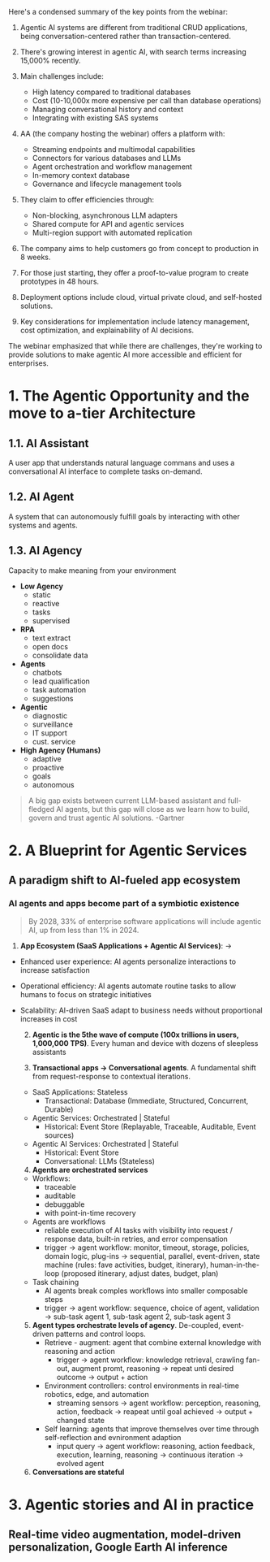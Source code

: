 Here's a condensed summary of the key points from the webinar:

1. Agentic AI systems are different from traditional CRUD applications, being conversation-centered rather than transaction-centered.

2. There's growing interest in agentic AI, with search terms increasing 15,000% recently.

3. Main challenges include:
   - High latency compared to traditional databases
   - Cost (10-10,000x more expensive per call than database operations)
   - Managing conversational history and context
   - Integrating with existing SAS systems

4. AA (the company hosting the webinar) offers a platform with:
   - Streaming endpoints and multimodal capabilities
   - Connectors for various databases and LLMs
   - Agent orchestration and workflow management
   - In-memory context database
   - Governance and lifecycle management tools

5. They claim to offer efficiencies through:
   - Non-blocking, asynchronous LLM adapters
   - Shared compute for API and agentic services
   - Multi-region support with automated replication

6. The company aims to help customers go from concept to production in 8 weeks.

7. For those just starting, they offer a proof-to-value program to create prototypes in 48 hours.

8. Deployment options include cloud, virtual private cloud, and self-hosted solutions.

9. Key considerations for implementation include latency management, cost optimization, and explainability of AI decisions. 

The webinar emphasized that while there are challenges, they're working to provide solutions to make agentic AI more accessible and efficient for enterprises.
# 1. The Agentic Opportunity and the move to a-tier Architecture
## 1.1. AI Assistant
A user app that understands natural language commans and uses a conversational AI interface to complete tasks on-demand.
## 1.2. AI Agent
A system that can autonomously fulfill goals by interacting with other systems and agents.
## 1.3. AI Agency
Capacity to make meaning from your environment
- **Low Agency**
   - static
   - reactive
   - tasks
   - supervised
- **RPA** 
   - text extract
   - open docs
   - consolidate data
- **Agents**
   - chatbots
   - lead qualification
   - task automation
   - suggestions
- **Agentic**
   - diagnostic
   - surveillance
   - IT support
   - cust. service
- **High Agency (Humans)**
   - adaptive
   - proactive
   - goals
   - autonomous
> A big gap exists between current LLM-based assistant and full-fledged AI agents, but this gap will close as we learn how to build, govern and trust agentic AI solutions.
> -Gartner
# 2. A Blueprint for Agentic Services
## A paradigm shift to AI-fueled app ecosystem
### AI agents and apps become part of a symbiotic existence
> By 2028, 33% of enterprise software applications will include agentic AI, up from less than 1% in 2024.

   1. **App Ecosystem (SaaS Applications + Agentic AI Services)**: ->
- Enhanced user experience: AI agents personalize interactions to increase satisfaction
- Operational efficiency: AI agents automate routine tasks to allow humans to focus on strategic initiatives
- Scalability: AI-driven SaaS adapt to business needs without proportional increases in cost

   2. **Agentic is the 5the wave of compute (100x trillions in users, 1,000,000 TPS)**.
Every human and device with dozens of sleepless assistants

   3. **Transactional apps -> Conversational agents**. A fundamental shift from request-response to contextual iterations.
   - SaaS Applications: Stateless
     - Transactional: Database (Immediate, Structured, Concurrent, Durable)
   - Agentic Services: Orchestrated | Stateful
     - Historical: Event Store (Replayable, Traceable, Auditable, Event sources)
   - Agentic AI Services: Orchestrated | Stateful
     - Historical: Event Store
     - Conversational: LLMs (Stateless)
    
   4. **Agents are orchestrated services**
   - Workflows:
      - traceable
      - auditable
      - debuggable
      - with point-in-time recovery
   - Agents are workflows
      - reliable execution of AI tasks with visibility into request / response data, built-in retries, and error compensation
      - trigger -> agent workflow: monitor, timeout, storage, policies, domain logic, plug-ins -> sequential, parallel, event-driven, state machine (rules: fave activities, budget, itinerary), human-in-the-loop (proposed itinerary, adjust dates, budget, plan) 
   - Task chaining
      - AI agents break comples workflows into smaller composable steps
      - trigger -> agent workflow: sequence, choice of agent, validation -> sub-task agent 1, sub-task agent 2, sub-task agent 3  
   5. **Agent types orchestrate levels of agency**. De-coupled, event-driven patterns and control loops.
        - Retrieve - augment: agent that combine external knowledge with reasoning and action
           - trigger -> agent workflow: knowledge retrieval, crawling fan-out, augment promt, reasoning -> repeat unti desired outcome -> output + action   
        - Environment controllers: control environments in real-time robotics, edge, and automation
           - streaming sensors -> agent workflow: perception, reasoning, action, feedback -> reapeat until goal achieved -> output + changed state
        - Self learning: agents that improve themselves over time through self-reflection and evnironment adaption
           - input query -> agent workflow: reasoning, action feedback, execution, learning, reasoning -> continuous iteration -> evolved agent
   6. **Conversations are stateful**
# 3. Agentic stories and AI in practice
## Real-time video augmentation, model-driven personalization, Google Earth AI inference 



